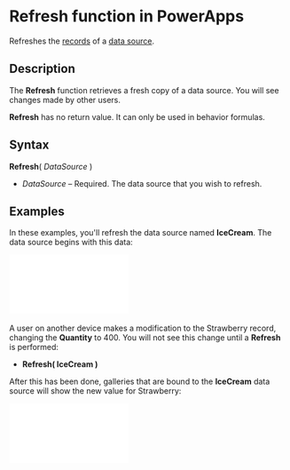 <properties
	pageTitle="PowerApps: Refresh function"
	description="Reference information for the Refresh function in PowerApps, including syntax and examples"
	services=""
	suite="powerapps"
	documentationCenter="na"
	authors="gregli-msft"
	manager="dwrede"
	editor=""
	tags=""/>

<tags
   ms.service="powerapps"
   ms.devlang="na"
   ms.topic="article"
   ms.tgt_pltfrm="na"
   ms.workload="na"
   ms.date="10/21/2015"
   ms.author="gregli"/>

# Refresh function in PowerApps #

Refreshes the [records](working-with-tables.md#records) of a [data source](working-with-data-sources.md).

## Description ##

The **Refresh** function retrieves a fresh copy of a data source.  You will see changes made by other users. 

**Refresh** has no return value.  It can only be used in behavior formulas. 

## Syntax ##

**Refresh**( *DataSource* )

- *DataSource* – Required. The data source that you wish to refresh.

## Examples ##

In these examples, you'll refresh the data source named **IceCream**. The data source begins with this data:

![](media/function-refresh/icecream.png)

A user on another device makes a modification to the Strawberry record, changing the **Quantity** to 400.  You will not see this change until a **Refresh** is performed:

- **Refresh( IceCream )** 

After this has been done, galleries that are bound to the **IceCream** data source will show the new value for Strawberry:

![](media/function-refresh/icecream-after.png)